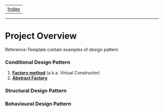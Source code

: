 <table>
    <tr>
        <td><a href="../README.md">Index</a></td>
    </tr>
</table>

---
# Project Overview
Reference-Template contain examples of design pattern

### Conditional Design Pattern
   1. [<b>Factory method</b>](02-conditional_factory_method.md) (a.k.a. Virtual Constructor)
   2. [<b>Abstract Factory</b>](03-conditional_abstract_factory.md)
### Structural Design Pattern
### Behavioural Design Pattern


